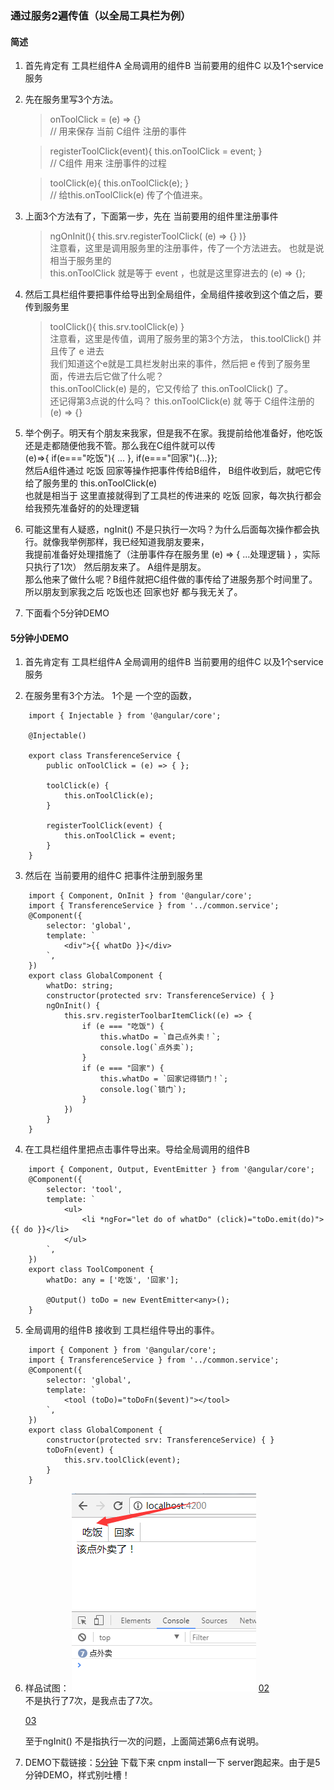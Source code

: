 ### 通过服务2遍传值（以全局工具栏为例）

#### 简述

1. 首先肯定有 工具栏组件A  全局调用的组件B 当前要用的组件C 以及1个service服务

2. 先在服务里写3个方法。 
    > onToolClick = (e) => {}  
    // 用来保存 当前 C组件 注册的事件   

    > registerToolClick(event){ this.onToolClick = event;  }  
    // C组件 用来 注册事件的过程

    > toolClick(e){ this.onToolClick(e); }  
    // 给this.onToolClick(e) 传了个值进来。

3. 上面3个方法有了，下面第一步，先在 当前要用的组件里注册事件
    > ngOnInit(){ this.srv.registerToolClick( (e) => {} )}  
    注意看，这里是调用服务里的注册事件，传了一个方法进去。 也就是说相当于服务里的  
    this.onToolClick 就是等于 event ，也就是这里穿进去的 (e) => {};

4. 然后工具栏组件要把事件给导出到全局组件，全局组件接收到这个值之后，要传到服务里
    > toolClick(){ this.srv.toolClick(e) }  
    注意看，这里是传值，调用了服务里的第3个方法， this.toolClick() 并且传了 e 进去  
    我们知道这个e就是工具栏发射出来的事件，然后把 e 传到了服务里面，传进去后它做了什么呢？  
    this.onToolClick(e) 是的，它又传给了 this.onToolClick() 了。  
    还记得第3点说的什么吗？ this.onToolClick(e)  就  等于 C组件注册的 (e) => {} 

5. 举个例子。明天有个朋友来我家，但是我不在家。我提前给他准备好，他吃饭还是走都随便他我不管。那么我在C组件就可以传  
   (e)=>{ if(e==="吃饭"){ ... }, if(e==="回家"){...}};  
   然后A组件通过 吃饭 回家等操作把事件传给B组件， B组件收到后，就吧它传给了服务里的    this.onToolClick(e)  
   也就是相当于 这里直接就得到了工具栏的传进来的 吃饭 回家，每次执行都会给我预先准备好的的处理逻辑

6. 可能这里有人疑惑，ngInit() 不是只执行一次吗？为什么后面每次操作都会执行。就像我举例那样，我已经知道我朋友要来，  
我提前准备好处理措施了（注册事件存在服务里 (e) => { ...处理逻辑 } ，实际只执行了1次） 然后朋友来了。 A组件是朋友。   
那么他来了做什么呢？B组件就把C组件做的事传给了进服务那个时间里了。 所以朋友到家我之后 吃饭也还 回家也好 都与我无关了。

7. 下面看个5分钟DEMO   

#### 5分钟小DEMO

1. 首先肯定有 工具栏组件A  全局调用的组件B 当前要用的组件C 以及1个service服务

2. 在服务里有3个方法。 1个是 一个空的函数， 

~~~
    import { Injectable } from '@angular/core';

    @Injectable()

    export class TransferenceService {
        public onToolClick = (e) => { };

        toolClick(e) {
            this.onToolClick(e);
        }

        registerToolClick(event) {
            this.onToolClick = event;
        }
    }
~~~

3. 然后在 当前要用的组件C 把事件注册到服务里

~~~
    import { Component, OnInit } from '@angular/core';
    import { TransferenceService } from '../common.service';
    @Component({
        selector: 'global',
        template: `
            <div">{{ whatDo }}</div>
        `,
    })
    export class GlobalComponent {
        whatDo: string;
        constructor(protected srv: TransferenceService) { }
        ngOnInit() {
            this.srv.registerToolbarItemClick((e) => {
                if (e === "吃饭") {
                    this.whatDo = `自己点外卖！`;
                    console.log(`点外卖`);
                }
                if (e === "回家") {
                    this.whatDo = `回家记得锁门！`;
                    console.log(`锁门`);
                }
            })
        }
    }
~~~


4. 在工具栏组件里把点击事件导出来。导给全局调用的组件B

~~~
    import { Component, Output, EventEmitter } from '@angular/core';
    @Component({
        selector: 'tool',
        template: `
            <ul>
                <li *ngFor="let do of whatDo" (click)="toDo.emit(do)">{{ do }}</li>
            </ul>
        `,
    })
    export class ToolComponent {
        whatDo: any = ['吃饭', '回家'];

        @Output() toDo = new EventEmitter<any>();
    }
~~~

5. 全局调用的组件B 接收到 工具栏组件导出的事件。
~~~
    import { Component } from '@angular/core';
    import { TransferenceService } from '../common.service';
    @Component({
        selector: 'global',
        template: `
            <tool (toDo)="toDoFn($event)"></tool>
        `,
    })
    export class GlobalComponent {
        constructor(protected srv: TransferenceService) { }
        toDoFn(event) {
            this.srv.toolClick(event);
        }
    }

~~~

6. 样品试图：
    ![01](../imgs/ng2ServiceEvent/1.png) [02](../imgs/ng2ServiceEvent/2.png)   
    不是执行了7次，是我点击了7次。  

    [03](../imgs/ng2ServiceEvent/3.png) 

    至于ngInit() 不是指执行一次的问题，上面简述第6点有说明。


7. DEMO下载链接：[5分钟](../demo/serviceEvent)  下载下来 cnpm install一下 server跑起来。由于是5分钟DEMO，样式别吐槽！


   